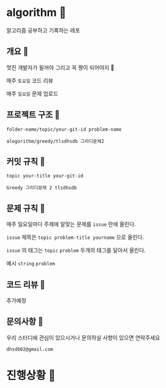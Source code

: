 # algorithm 💜

알고리즘 공부하고 기록하는 레포 


## 개요 💜

멋진 개발자가 될꺼야 그리고 꼭 짱이 되어야지 🌟

매주 `토요일` 코드 리뷰

매주 `일요일` 문제 업로드



## 프로젝트 구조 💜

`folder-name/topic/your-git-id problem-name`

`alogorithm/greedy/tlsdhsdb 그리디문제2`


## 커밋 규칙 💜

`topic your-title your-git-id`

`Greedy 그리디문제 2 tlsdhsdb`

## 문제 규칙 💜

매주 일요일마다 주제에 알맞는 문제를 `issue` 란에 올린다.

`issue` 제목은 `topic problem-title yourname` 으로 올린다.

`issue` 의 태그는 `topic` `problem` 두개의 태그를 달아서 올린다.

예시 `string` `problem`


## 코드 리뷰 💜

추가예정


## 문의사항 💜

우리 스터디에 관심이 있으시거나 문의하실 사항이 있으면 연락주세요

`dhsdb02@gmail.com`




# 진행상황 💜




